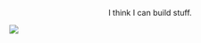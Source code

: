 <p align="center" alt="Shuttle Carrier Aircraft (747) carrying Independence mockup.">I think I can build stuff.</p>

<a href="https://viswa.space">
<img src="https://github.com/user-attachments/assets/e8974fcf-6571-49a3-be68-408c86fe39f6">
</a>
